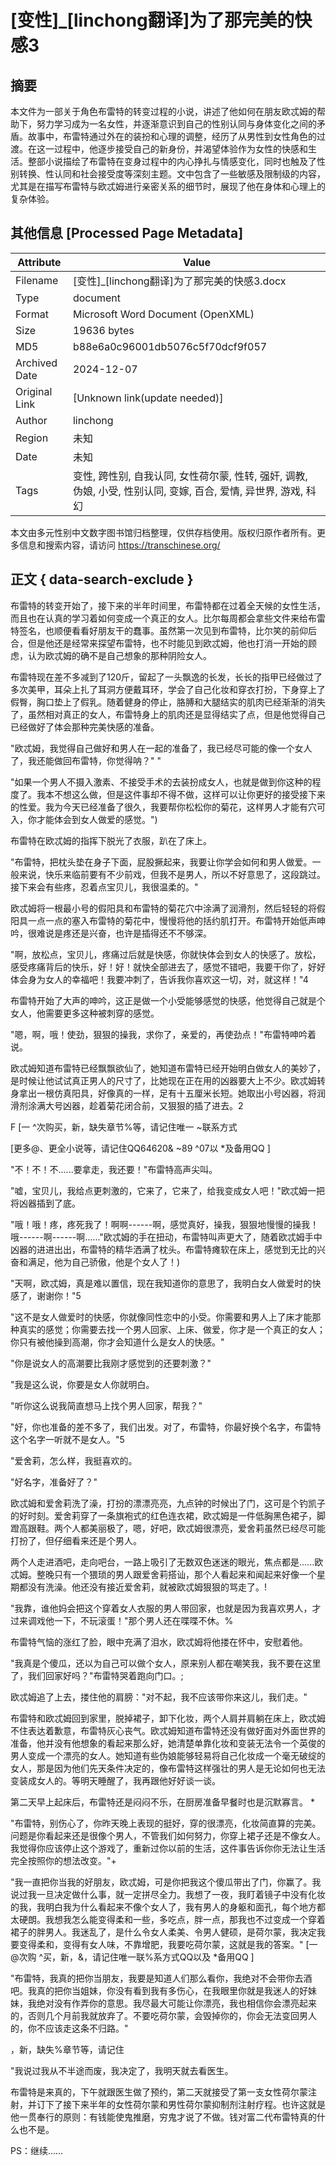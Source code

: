 # [变性]_[linchong翻译]为了那完美的快感3



## 摘要

<!-- tcd_abstract -->
本文件为一部关于角色布雷特的转变过程的小说，讲述了他如何在朋友欧忒姆的帮助下，努力学习成为一名女性，并逐渐意识到自己的性别认同与身体变化之间的矛盾。故事中，布雷特通过外在的装扮和心理的调整，经历了从男性到女性角色的过渡。在这一过程中，他逐步接受自己的新身份，并渴望体验作为女性的快感和生活。整部小说描绘了布雷特在变身过程中的内心挣扎与情感变化，同时也触及了性别转换、性认同和社会接受度等深刻主题。文中包含了一些敏感及限制级的内容，尤其是在描写布雷特与欧忒姆进行亲密关系的细节时，展现了他在身体和心理上的复杂体验。

<!-- tcd_abstract_end -->

## 其他信息 [Processed Page Metadata]

| Attribute       | Value                                  |
|-----------------|----------------------------------------|
| Filename        | [变性]_[linchong翻译]为了那完美的快感3.docx                             |
| Type            | document                                 |
| Format          | Microsoft Word Document (OpenXML)                               |
| Size            | 19636 bytes                           |
| MD5             | b88e6a0c96001db5076c5f70dcf9f057                                  |
| Archived Date   | 2024-12-07                             |
| Original Link   | [Unknown link(update needed)]                         |
| Author          | linchong                               |
| Region          | 未知                               |
| Date            | 未知                                 |
| Tags            | 变性, 跨性别, 自我认同, 女性荷尔蒙, 性转, 强奸, 调教, 伪娘, 小受, 性别认同, 变嫁, 百合, 爱情, 异世界, 游戏, 科幻                                 |

本文由多元性别中文数字图书馆归档整理，仅供存档使用。版权归原作者所有。更多信息和搜索内容，请访问 <https://transchinese.org/>


## 正文 { data-search-exclude }

<!-- tcd_main_text -->
布雷特的转变开始了，接下来的半年时间里，布雷特都在过着全天候的女性生活，而且也在认真的学习着如何变成一个真正的女人。比尔每周都会拿些文件来给布雷特签名，也顺便看看好朋友干的蠢事。虽然第一次见到布雷特，比尔笑的前仰后合，但是他还是经常来探望布雷特，也不时能见到欧忒姆，他也打消一开始的顾虑，认为欧忒姆的确不是自己想象的那种阴险女人。





布雷特现在差不多减到了120斤，留起了一头飘逸的长发，长长的指甲已经做过了多次美甲，耳朵上扎了耳洞方便戴耳环，学会了自己化妆和穿衣打扮，下身穿上了假臀，胸口垫上了假乳。随着健身的停止，胳膊和大腿结实的肌肉已经渐渐的消失了，虽然相对真正的女人，布雷特身上的肌肉还是显得结实了点，但是他觉得自己已经做好了体会那种完美快感的准备。



"欧忒姆，我觉得自己做好和男人在一起的准备了，我已经尽可能的像一个女人了，我还能做回布雷特，你觉得呐？" "



"如果一个男人不摄入激素、不接受手术的去装扮成女人，也就是做到你这种的程度了。我本不想这么做，但是这件事却不得不做，这样可以让你更好的接受接下来的性爱。我为今天已经准备了很久，我要帮你松松你的菊花，这样男人才能有穴可入，你才能体会到女人做爱的感觉。")



布雷特在欧忒姆的指挥下脱光了衣服，趴在了床上。





"布雷特，把枕头垫在身子下面，屁股撅起来，我要让你学会如何和男人做爱。一般来说，快乐来临前要有不少前戏，但我不是男人，所以不好意思了，这段跳过。接下来会有些疼，忍着点宝贝儿，我很温柔的。"



欧忒姆将一根最小号的假阳具和布雷特的菊花穴中涂满了润滑剂，然后轻轻的将假阳具一点一点的塞入布雷特的菊花中，慢慢将他的括约肌打开。布雷特开始低声呻吟，很难说是疼还是兴奋，也许是插得还不不够深。





"啊，放松点，宝贝儿，疼痛过后就是快感，你就快体会到女人的快感了。放松，感受疼痛背后的快乐，好！好！就快全部进去了，感觉不错吧，我要干你了，好好体会身为女人的幸福吧！我要冲刺了，告诉我你喜欢这一切，对，就这样！"4



布雷特开始了大声的呻吟，这正是做一个小受能够感觉的快感，他觉得自己就是个女人，他需要更多这种被刺穿的感觉。





"嗯，啊，哦！使劲，狠狠的操我，求你了，亲爱的，再使劲点！"布雷特呻吟着说。





欧忒姆知道布雷特已经飘飘欲仙了，她知道布雷特已经开始明白做女人的美妙了，是时候让他试试真正男人的尺寸了，比她现在正在用的凶器要大上不少。欧忒姆转身拿出一根仿真阳具，好像真的一样，足有十五厘米长短。她取出小号凶器，将润滑剂涂满大号凶器，趁着菊花闭合前，又狠狠的插了进去。2

F [一 ^次购买，新，缺失章节%等，请记住唯一 ~联系方式



 [更多@、更全小说等，请记住QQ64620& ~89 ^07以 *及备用QQ ]



"不！不！不......要拿走，我还要！"布雷特高声尖叫。



"嘘，宝贝儿，我给点更刺激的，它来了，它来了，给我变成女人吧！"欧忒姆一把将凶器插到了底。





"哦！哦！疼，疼死我了！啊啊------啊，感觉真好，操我，狠狠地慢慢的操我！哦------啊------啊......"欧忒姆的手在扭动，布雷特叫声更大了，随着欧忒姆手中凶器的进进出出，布雷特的精华洒满了枕头。布雷特瘫软在床上，感觉到无比的兴奋和满足，他为自己骄傲，他是个女人了！)





"天啊，欧忒姆，真是难以置信，现在我知道你的意思了，我明白女人做爱时的快感了，谢谢你！"5



"这不是女人做爱时的快感，你就像同性恋中的小受。你需要和男人上了床才能那种真实的感觉；你需要去找一个男人回家、上床、做爱，你才是一个真正的女人；你只有被他操到高潮，你才会知道什么是女人的快感。"





"你是说女人的高潮要比我刚才感觉到的还要刺激？"



"我是这么说，你要是女人你就明白。



"听你这么说我简直想马上找个男人回家，帮我？"



"好，你也准备的差不多了，我们出发。对了，布雷特，你最好换个名字，布雷特这个名字一听就不是女人。"5





"爱舍莉，怎么样，我挺喜欢的。



"好名字，准备好了？"



欧忒姆和爱舍莉洗了澡，打扮的漂漂亮亮，九点钟的时候出了门，这可是个钓凯子的好时刻。爱舍莉穿了一条旗袍式的红色连衣裙，欧忒姆是一件低胸黑色裙子，脚蹬高跟鞋。两个人都美丽极了，嗯，好吧，欧忒姆很漂亮，爱舍莉虽然已经尽可能打扮了，但仔细看来还是个男人。





两个人走进酒吧，走向吧台，一路上吸引了无数双色迷迷的眼光，焦点都是......欧忒姆。整晚只有一个猥琐的男人跟爱舍莉搭讪，那个人看起来和闻起来好像一个星期都没有洗澡。他还没有接近爱舍莉，就被欧忒姆狠狠的骂走了。!





"我靠，谁他妈会把这个穿着女人衣服的男人带回家，也就是因为我喜欢男人，才过来调戏他一下，不玩滚蛋！"那个男人还在喋喋不休。%



布雷特气恼的涨红了脸，眼中充满了泪水，欧忒姆将他搂在怀中，安慰着他。



"我真是个傻瓜，还以为自己可以做个女人，原来别人都在嘲笑我，我不要在这里了，我们回家好吗？"布雷特哭着跑向门口。;





欧忒姆追了上去，搂住他的肩膀："对不起，我不应该带你来这儿，我们走。"



布雷特和欧忒姆回到家里，脱掉裙子，卸下化妆，两个人肩并肩躺在床上，欧忒姆不住表达着歉意，布雷特灰心丧气。欧忒姆知道布雷特还没有做好面对外面世界的准备，他并没有他想象的看起来那么好，她清楚单靠化妆和变装无法令一个英俊的男人变成一个漂亮的女人。她知道有些伪娘能够轻易将自己化妆成一个毫无破绽的女人，那是因为他们先天条件决定的，像布雷特这样强壮的男人是无论如何也无法变装成女人的。等明天睡醒了，我再跟他好好谈一谈。





第二天早上起床后，布雷特还是闷闷不乐，在厨房准备早餐时也是沉默寡言。 *



"布雷特，别伤心了，你昨天晚上表现的挺好，穿的很漂亮，化妆简直算的完美。问题是你看起来还是很像个男人，不管我们如何努力，你穿上裙子还是不像女人。我觉得你应该停止这个游戏了，重新过你以前的生活，这件事告诉你你无法让生活完全按照你的想法改变。"+





"我一直把你当我的好朋友，欧忒姆，可是你把我这个傻瓜带出了门，你赢了。我说过我一旦决定做什么事，就一定拼尽全力。我想了一夜，我盯着镜子中没有化妆的我，我明白我为什么看起来不像个女人了，我有男人的身躯和面孔，每个地方都太硬朗。我想我怎么能变得柔和一些，多吃点，胖一点，那我也不过变成一个穿着裙子的胖男人。我迷乱了，是什么令女人柔美、令男人健硕，是荷尔蒙，我决定我要变得柔和，变得有女人味，不靠增肥，我要吃荷尔蒙，这就是我的答案。" [一 @次购 ^买，新，&，请记住唯一联%系方式QQ以及 *备用QQ ]





"布雷特，我真的把你当朋友，我要是知道人们那么看你，我绝对不会带你去酒吧。我真的把你当姐妹，你没有看到我有多伤心，在我眼里你就是我迷人的好妹妹，我绝对没有作弄你的意思。我尽最大可能让你漂亮，我也相信你会漂亮起来的，否则几个月前我就放弃了。不要吃荷尔蒙，会毁掉你的，你会无法变回男人的，你不应该走这条不归路。"



，新，缺失%章节等，请记住



"我说过我从不半途而废，我决定了，我明天就去看医生。





布雷特是来真的，下午就跟医生做了预约，第二天就接受了第一支女性荷尔蒙注射，并订下了接下来半年的女性荷尔蒙和男性荷尔蒙抑制剂注射疗程。也许这就是他一贯奉行的原则：有钱能使鬼推磨，穷鬼才说了不做。钱对富二代布雷特真的什么也不是。



PS：继续......
<!-- tcd_main_text_end -->

